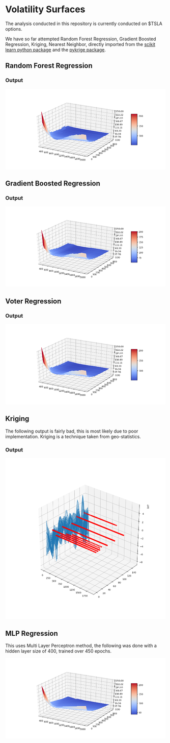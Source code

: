 # Volatility Surfaces

The analysis conducted in this repository is currently conducted on $TSLA options. 

We have so far attempted Random Forest Regression, Gradient Boosted Regression, Kriging, Nearest Neighbor, directly imported from the [scikit learn python package](https://scikit-learn.org/) and the [pykrige package](https://github.com/GeoStat-Framework/PyKrige). 

## Random Forest Regression

### Output

![Random Forest Regression](https://github.com/siddhantdubey/volatility/blob/master/Graphics/FitImages/forestregression.png?raw=true)



## Gradient Boosted Regression

### Output

![Random Forest Regression](https://github.com/siddhantdubey/volatility/blob/master/Graphics/FitImages/gbdregression.png?raw=true)



## Voter Regression

### Output

![Voter Regression](https://github.com/siddhantdubey/volatility/blob/master/Graphics/FitImages/votingregression.png?raw=true)



## Kriging

The following output is fairly bad, this is most likely due to poor implementation. Kriging is a technique taken from geo-statistics.

### Output

![Krigging Analysis](https://github.com/siddhantdubey/volatility/blob/master/Graphics/FitImages/snaps__top_kriging.png?raw=true)

## MLP Regression

This uses Multi Layer Perceptron method, the following was done with a hidden layer size of 400, trained over 450 epochs.

![MLP Regression](https://github.com/siddhantdubey/volatility/blob/master/Graphics/FitImages/mlpregression.png?raw=true)

